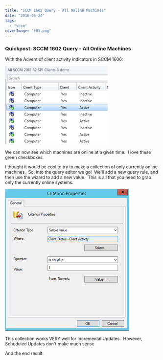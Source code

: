 ```yaml
---
title: "SCCM 1602 Query - All Online Machines"
date: "2016-06-24"
tags: 
  - "sccm"
coverImage: "t01.png"
---
```


### Quickpost: SCCM 1602 Query - All Online Machines

With the Advent of client activity indicators in SCCM 1606:

![t01](images/t01.png)

We can now see which machines are online at a given time.  I love these green checkboxes.

I thought it would be cool to try to make a collection of only currently online machines.  So, into the query editor we go!  We'll add a new query rule, and then use the wizard to add a new value.  This is all that you need to grab only the currently online systems.

![t02](images/t02.png)

This collection works VERY well for Incremental Updates.  However, Scheduled Updates don't make much sense

And the end result:


